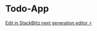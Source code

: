 # Todo-App

[Edit in StackBlitz next generation editor ⚡️](https://stackblitz.com/~/github.com/papippp/Todo-App)